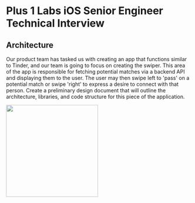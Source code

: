 # Plus 1 Labs iOS Senior Engineer Technical Interview #

## Architecture ##
Our product team has tasked us with creating an app that functions similar to Tinder, and our team is going to focus on creating the swiper.  This area of the app is responsible for fetching potential matches via a backend API and displaying them to the user.  The user may then swipe left to 'pass' on a potential match or swipe 'right' to express a desire to connect with that person.  Create a preliminary design document that will outline the architecture, libraries, and code structure for this piece of the application.


<img src="swiper.gif" data-canonical-src="swiper.gif" width="250" />
